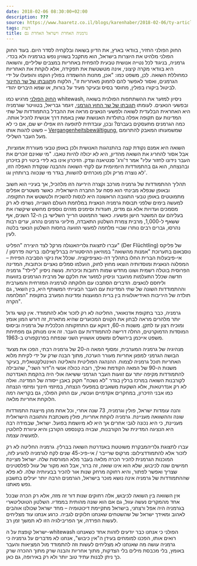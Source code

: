 ```yaml
---
date: 2018-02-06 08:30:00+02:00
description: ???
source: https://www.haaretz.co.il/blogs/karenhaber/2018-02-06/ty-article/0000017f-f899-d044-adff-fbf991720000
tags: דעות
title: גרמניה האחרת וישראל האחרת גם
---
```


החוק הפולני החזיר, בוודאי בארץ, את הדיון בשואה ובלקחיה לסדר היום. בעוד החוק הפולני מלהיט את היוצרות בישראל, הוא מתקבל בשוויון נפש בגרמניה ולא בכדי. גרמניה, בניגוד לכל נטייה אנושית טבעית להפחית באחריות במצבים שליליים, והשואה היא בוודאי מקרה קיצוני, אינה מטשטשת את תפקידה, אלא לוקחת את האחריות כמחוללת השואה. לכן, משפט כמו: "אכן, מחנות ההשמדה בפולין הוקמו והופעלו על ידי הגרמנים, ואסור לאפשר להם לחמוק מאחריות זו", הלקוח מ[תגובתו של שר החינוך](https://www.facebook.com/NaftaliBennett/photos/a.656000644421607.1073741830.396697410351933/1695719233783071/?type=3&theater) לביטול ביקורו בפולין, מחוסר בסיס ובעיקר מעיד על בורות, או שמא היבריס יהודי. 

[החוק הפולני](/news/world/europe/2018-02-01/ty-article/0000017f-db27-db5a-a57f-db6f35a60000) מרגיש כמו whitewash, ניסיון למזער את ההשתתפות הפולנית בשואה ובפשעי הנאצים. לעומתו [תגובתו של שר החוץ הגרמני](/news/politics/2018-02-03/ty-article/0000017f-db5d-db22-a17f-fffdc9ea0000), זיגמר גבריאל, בטוויטר שגרמניה היא האחראית הבלעדית לשואה ולפשעי הנאצים מראה את ההבדל בהתמודדות של שתי המדינות עם תקופה אפלה בתולדות האנושות שאין באמת דרך אנושית להכיל אותה. כמה הגרמנים מתעסקים בעברם? ובכן, עובדתית לתופעה הזו אפילו יש שם, אם כי לא פשוט להגות אותו – [Vergangenheitsbewältigung](https://de.wikipedia.org/wiki/Vergangenheitsbew%C3%A4ltigung), שמשמעותו המאבק להתרומם מעל העבר השלילי. 

השואה היא אמנם נקודת קצה בהתנהגות האנושית ולכן באופן טבעי מעוררת אמוציות, אבל אסור להחריג את השואה מהדיון, היא לא יכולה להיות טאבו. "מי שאינם זוכרים את העבר נידונו לחזור עליו" אמר ד'ורג' סנטיאנה וצדק. הזיכרון אינו בא לידי ביטוי רק בזיכרון ובהנצחה, הוא גם בהתמודדות היומיומית עם לקחי השואה וההבנה שנקודת האפלה הזו, לא נוצרה מריק ולכן מוכרחים להשוות, בגדר מי שנכווה ברותחין וגו'. 

תהליך ההתמודדות של גרמניה מורכב וקצרה היריעה הזו מלהכיל, אך בעיניי הוא חשוב ובאופן שנפלא מבינתי הוא פסח על החברה הישראלית. כאשר משטרים אפלים מתמוטטים באופן טבעי התגובה הראשונה היא לנסות להשכיח ולטשטש את התקופה. למעשה בימים שלפני תבוסת גרמניה הנאצית במלחמת העולם השנייה, נשרפו לא רק מסמכים ועדויות אלא גם מדים, תעודות וסימנים מזהים נוספים מחשש שיקשרו את בעליהם עם המשטר הישן ופשעיו. כאשר התמוטט הרייך השלישי בן ה-12 השנים, אף ששאף ל-1,000, מרבית צמרת השלטון התאבדה, מיליוני גרמנים נהרגו, ערים רבות נהרסו, גברים רבים נותרו שבויי מלחמה למעשי הזוועה בחסות השלטון הנאצי בלטה לעין. 

 עברו לתצוגת גלריהאנגלה מרקל לצד היצירה "הפליט" (Der Flüchtling) של פליקס נוסבאום בתערוכת "אמנות מהשואה" במוזיאון ההיסטוריה בברליןצילום: בריטה פדרסון / אי-פיבעלות הברית החלו בתהליך דה-נאציפיקציה. שכלל את ניקוי הסביבה הפיזית – המפלגה הנאצית ומוסדותיה הוצאו מחוץ לחוק, הועלמו סמלים נאציים וכתובות, המדינה הפרוסית בוטלה רשמית ושונו מחדש שמות רחובות וכיכרות. נעשה ניסיון "ליילד" גרמניה חדשה שכלל התעלמות מהעבר וניסיון למזער את חלקם של מרבית הגרמנים בזוועות וליחסם לנאצים. הדברים הסתבכו עם חלוקתה לגרמניה המזרחית והמערבית וההתמודדות השונה של שתי המדינות עם העבר הבעייתי המשותף היא, בין השאר, גם תולדה של היריבות האידיאולוגית בין ברית המועצות ומדינות המערב בתקופת "המלחמה הקרה". 

גרמניה, כבר בתקופת אדנאואר, החליטה לא רק לזכור אלא להתמודד. אין קושי גדול יותר מלהרים מראה לבחון את הקווים המכוערים שהיא מתארת, זה דורש המון אומץ ומוכיח רצון עז לתקן. משנות ה-60, דווקא עם התחזקותה הכלכלית של גרמניה וביסוס המוסדות הדמוקרטים, החלה דרישה להתמודדות עם העבר. זה אינו מנותק גם מפתיחת משפט אייכמן בירושלים ומשפט אושוויץ השני שנפתח בפרנקפורט ב-1963. 

מנהיגיה של גרמניה המערבית, ומסוף המאה ה-20 של גרמניה רבתי, הפכו את מצעד הבושה הגרמני למפגן אחריות מעורר הערכה, מתוך הבנה שרק על ידי לקיחת מלוא האחריות תוכל גרמניה לצמוח. ההנהגה הפוליטית והאליטה האינטלקטואלית, בעיקר משנות ה-90 של המאה הקודמת ואילך, רובה ככולה אנשי ה"דור השני", שהובילה להתמודדות מקיפה יותר עם זוועות העבר הגרמני ששיאה אולי היה בהקמת האנדרטה לקורבנות השואה במרכז ברלין בגדר "לא נשכח" חקוק באבן ייסודה של המדינה. ואלה לא רק אנדרטאות, אלא השקעת משאבים במפעלי הנצחה, במיזמי חינוך ומיזמי הנצחה כמו אבני הזיכרון, במחקרים אקדמיים ועכשיו, עם החוק הפולני, גם בקריאה רמה הלוקחת אחריות מלאה. 

והנה עומדות ישראל, פולין וגרמניה, 73 שנה אחרי, וכל אחת מהן מייצגת התמודדות שונה וההשוואה מעניינת. גרמניה לוקחת אחריות, פולין משכתבת והתגובה הישראלית מעניינת, כי היא נכונה לגבי אחרים אך היא לא מיושמת בפועל. ישראל, שבמידה רבה היא הנציגה המדינית של הקורבנות, שבויה בקונספט הקורבן והיא עיוורת לחלוטין למעשיה עצמה. 

 עברו לתצוגת גלריהמבקרת משוטטת באנדרטת השואה בברלין. גרמניה החליטה לא רק לזכור אלא להתמודדצילום: מרקוס שרייבר / אי-פיכ-45 שנים לקח לגרמניה להגיע לזה, המוכנות הגרמנית להכיר הכרה מלאה בעבר מלא המורסות שלה. ישראל מציינת חמישים שנה לכיבוש, שלא הוא אינו שואה, זה ברור, אבל הוא מקור של עוול לפלסטינים שצריך ואפשר לפתור, והיא רחוקה מרחק שנות אור להכיר בבעיותיה שלה. לא פלא שההתמודדות של גרמניה אינה נושא מוכר בישראל, הגרמנים הרבה יותר יעילים בחשבון נפש מאתנו. 

אין השוואה בין השואה לכיבוש, אלה רחוקים שנות דור זה מזה, אלא רק הכרה שבכל אחד מהמקרים נעשה עוול, גם אם הוא שונה מהותית בממדיו. השלטון הטוטליטארי בגרמניה היה אפל ורצחני, בישראל מתקיימת דיכוטומיה – מחד ישראל שכולנו אוהבים לאהוב ומאידך ישראל של שהשטחים שאנחנו חלוקים לגביה. כרגע אנחנו עוד מצליחים לעשות הפרדה, אך הפריבילגיה הזו לא תמשך זמן רב. 

ישראל קופצת על ה-whitewash הפולני כי אנחנו כבר יודעים לזהות אחד כשאנחנו רואים אותו, הפכנו למומחים בעידן ה"אין כיבוש", אנחנו לא מדברים על גרמניה כי גרמניה עושה מה שאנחנו לא מצליחים לעשות וזה להתמודד מול המציאות והעבר באומץ, בלי מכבסת מילים בלי הצדקות, מתוך אחריות והבנה שרק מתוך ההכרה שרק כך ניתן לבנות עתיד טוב יותר ולא רק באירופה, גם כאן.